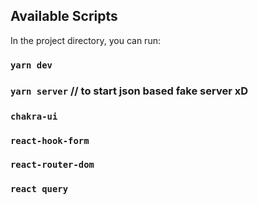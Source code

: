 ## Available Scripts

In the project directory, you can run:

### `yarn dev`

### `yarn server` // to start json based fake server xD

###

### `chakra-ui`

### `react-hook-form`

### `react-router-dom`

### `react query`
